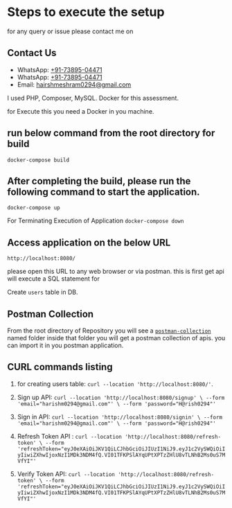 Steps to execute the setup
==============
for any query or issue please contact me on 

## Contact Us

- WhatsApp: [+91-73895-04471](tel:+917389504471)
- WhatsApp: [+91-73895-04471](https://wa.me/917389504471)
- Email: [hairshmeshram0294@gmail.com](mailto:harishmeshram0294@gmail.com)

I used PHP, Composer, MySQL. Docker for this assessment.

for Execute this you need a Docker in you machine.


run below command from the root directory for build
------------------
`docker-compose build`

After completing the build, please run the following command to start the application.
---------------------
`docker-compose up`

For Terminating Execution of Application 
`docker-compose down`

Access application on the below URL
-----
`http://localhost:8080/`

please open this URL to any web browser or via postman. 
this is first get api will execute a SQL statement for

Create `users` table in DB.

Postman Collection
-----------
From the root directory of Repository you will see a [`postman-collection`](https://github.com/harishm0294/jwt_api/tree/main/postman-collection) named folder inside that folder you will get a postman collection of apis. you can import it in you postman application.

CURL commands listing
-----------

1. for creating users table: `curl --location 'http://localhost:8080/'`.

2. Sign up API:
 `curl --location 'http://localhost:8080/signup' \
--form 'email="harishm0294@gmail.com"' \
--form 'password="H@rish0294"'`

3. Sign in API:
`curl --location 'http://localhost:8080/signin' \
--form 'email="harishm0294@gmail.com"' \
--form 'password="H@rish0294"'`

4. Refresh Token API :
`curl --location 'http://localhost:8080/refresh-token' \
--form 'refreshToken="eyJ0eXAiOiJKV1QiLCJhbGciOiJIUzI1NiJ9.eyJ1c2VySWQiOiIyIiwiZXhwIjoxNzI1MDk3NDM4fQ.VI01TFKPSlAYqUPtXPTzZHlU8vTLNhB2Ms0uS7MVfYI"'`

5. Verify Token API:
`curl --location 'http://localhost:8080/refresh-token' \
--form 'refreshToken="eyJ0eXAiOiJKV1QiLCJhbGciOiJIUzI1NiJ9.eyJ1c2VySWQiOiIyIiwiZXhwIjoxNzI1MDk3NDM4fQ.VI01TFKPSlAYqUPtXPTzZHlU8vTLNhB2Ms0uS7MVfYI"'`




